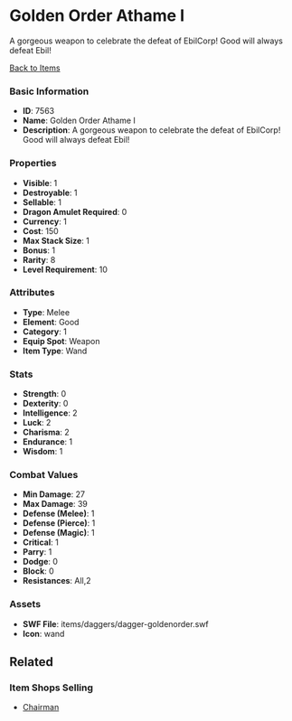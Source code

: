 # Golden Order Athame I

A gorgeous weapon to celebrate the defeat of EbilCorp! Good will always defeat Ebil!

[Back to Items](../items.md)

### Basic Information

- **ID**: 7563
- **Name**: Golden Order Athame I
- **Description**: A gorgeous weapon to celebrate the defeat of EbilCorp! Good will always defeat Ebil!

### Properties

- **Visible**: 1
- **Destroyable**: 1
- **Sellable**: 1
- **Dragon Amulet Required**: 0
- **Currency**: 1
- **Cost**: 150
- **Max Stack Size**: 1
- **Bonus**: 1
- **Rarity**: 8
- **Level Requirement**: 10

### Attributes

- **Type**: Melee
- **Element**: Good
- **Category**: 1
- **Equip Spot**: Weapon
- **Item Type**: Wand

### Stats

- **Strength**: 0
- **Dexterity**: 0
- **Intelligence**: 2
- **Luck**: 2
- **Charisma**: 2
- **Endurance**: 1
- **Wisdom**: 1

### Combat Values

- **Min Damage**: 27
- **Max Damage**: 39
- **Defense (Melee)**: 1
- **Defense (Pierce)**: 1
- **Defense (Magic)**: 1
- **Critical**: 1
- **Parry**: 1
- **Dodge**: 0
- **Block**: 0
- **Resistances**: All,2

### Assets

- **SWF File**: items/daggers/dagger-goldenorder.swf
- **Icon**: wand

## Related

### Item Shops Selling

- [Chairman](../item-shops/257-chairman.md)


